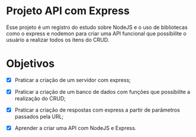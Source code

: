 # Projeto API com Express

Esse projeto é um registro do estudo sobre NodeJS e o uso de bibliotecas como o express e nodemon para criar uma API funcional que possibilite o usuário a realizar todos os itens do CRUD.

# Objetivos

- [x] Praticar a criação de um servidor com express;

- [x] Praticar a criação de um banco de dados com funções que possibilite a realização do CRUD;

- [x] Praticar a criação de respostas com express a partir de parâmetros passados pela URL;

- [x] Aprender a criar uma API com NodeJS e Express.